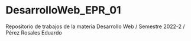 # DesarrolloWeb_EPR_01
Repositorio de trabajos de la materia Desarrollo Web / Semestre 2022-2 / Pérez Rosales Eduardo
